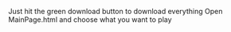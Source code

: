 Just hit the green download button to download everything
Open MainPage.html and choose what you want to play
